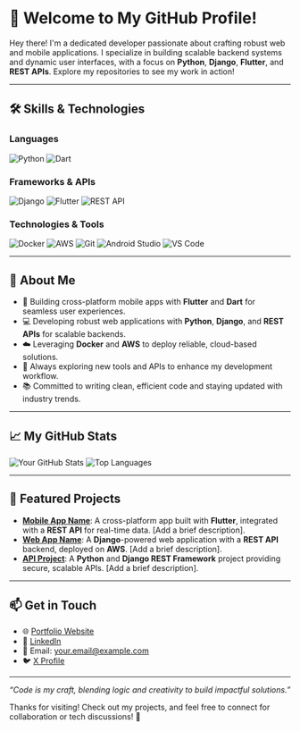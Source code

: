 # 👋 Welcome to My GitHub Profile!

Hey there! I'm a dedicated developer passionate about crafting robust web and mobile applications. I specialize in building scalable backend systems and dynamic user interfaces, with a focus on **Python**, **Django**, **Flutter**, and **REST APIs**. Explore my repositories to see my work in action!

---

## 🛠️ Skills & Technologies

### Languages
![Python](https://img.shields.io/badge/Python-3776AB?style=flat-square&logo=python&logoColor=white)
![Dart](https://img.shields.io/badge/Dart-0175C2?style=flat-square&logo=dart&logoColor=white)

### Frameworks & APIs
![Django](https://img.shields.io/badge/Django-092E20?style=flat-square&logo=django&logoColor=white)
![Flutter](https://img.shields.io/badge/Flutter-02569B?style=flat-square&logo=flutter&logoColor=white)
![REST API](https://img.shields.io/badge/REST_API-0078D4?style=flat-square&logo=rest-api&logoColor=white)

### Technologies & Tools
![Docker](https://img.shields.io/badge/Docker-2496ED?style=flat-square&logo=docker&logoColor=white)
![AWS](https://img.shields.io/badge/AWS-232F3E?style=flat-square&logo=amazon-aws&logoColor=white)
![Git](https://img.shields.io/badge/Git-F05032?style=flat-square&logo=git&logoColor=white)
![Android Studio](https://img.shields.io/badge/Android_Studio-3DDC84?style=flat-square&logo=android-studio&logoColor=white)
![VS Code](https://img.shields.io/badge/VS_Code-007ACC?style=flat-square&logo=visual-studio-code&logoColor=white)

---

## 🌟 About Me
- 📱 Building cross-platform mobile apps with **Flutter** and **Dart** for seamless user experiences.
- 💻 Developing robust web applications with **Python**, **Django**, and **REST APIs** for scalable backends.
- ☁️ Leveraging **Docker** and **AWS** to deploy reliable, cloud-based solutions.
- 🚀 Always exploring new tools and APIs to enhance my development workflow.
- 📚 Committed to writing clean, efficient code and staying updated with industry trends.

---

## 📈 My GitHub Stats
![Your GitHub Stats](https://github-readme-stats.vercel.app/api?username=afriwondimu&show_icons=true&theme=radical)
![Top Languages](https://github-readme-stats.vercel.app/api/top-langs/?username=afriwondimu&layout=compact&theme=radical)

---

## 📂 Featured Projects
- **[Mobile App Name](https://github.com/yourusername/mobile-app)**: A cross-platform app built with **Flutter**, integrated with a **REST API** for real-time data. [Add a brief description].
- **[Web App Name](https://github.com/yourusername/web-app)**: A **Django**-powered web application with a **REST API** backend, deployed on **AWS**. [Add a brief description].
- **[API Project](https://github.com/yourusername/api-project)**: A **Python** and **Django REST Framework** project providing secure, scalable APIs. [Add a brief description].

---

## 📫 Get in Touch
- 🌐 [Portfolio Website](https://yourportfolio.com)
- 💼 [LinkedIn](https://www.linkedin.com/in/yourprofile)
- 📧 Email: your.email@example.com
- 🐦 [X Profile](https://x.com/yourusername)

---

*“Code is my craft, blending logic and creativity to build impactful solutions.”*

Thanks for visiting! Check out my projects, and feel free to connect for collaboration or tech discussions! 🚀
